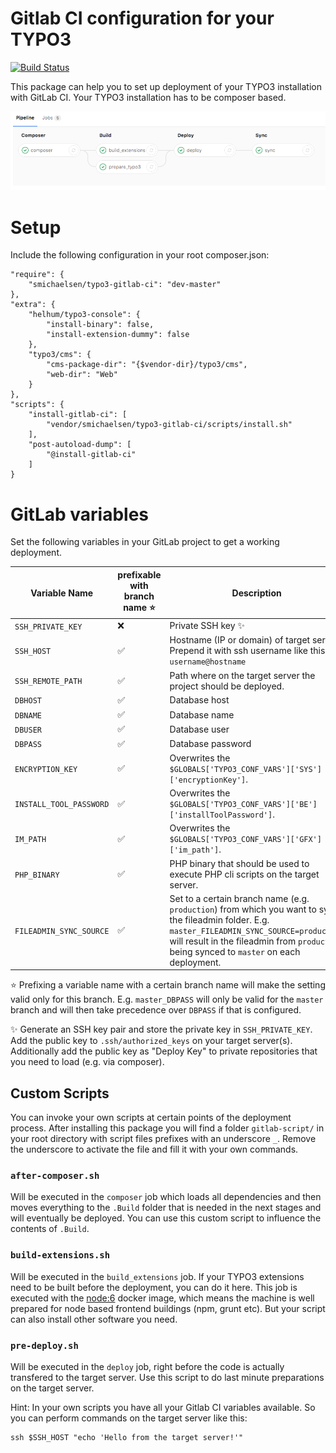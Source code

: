# Gitlab CI configuration for your TYPO3
 
 [![Build Status](https://travis-ci.org/smichaelsen/typo3-gitlab-ci.svg?branch=master)](https://travis-ci.org/smichaelsen/typo3-gitlab-ci)

This package can help you to set up deployment of your TYPO3 installation with GitLab CI. Your TYPO3 installation has to be composer based.

![Screenshot](doc/overview.png?raw=true "Screenshot")

# Setup

Include the following configuration in your root composer.json:

    "require": {
    	"smichaelsen/typo3-gitlab-ci": "dev-master"
    },
    "extra": {
		"helhum/typo3-console": {
			"install-binary": false,
			"install-extension-dummy": false
		},
		"typo3/cms": {
			"cms-package-dir": "{$vendor-dir}/typo3/cms",
			"web-dir": "Web"
		}
	},
    "scripts": {
        "install-gitlab-ci": [
            "vendor/smichaelsen/typo3-gitlab-ci/scripts/install.sh"
        ],
        "post-autoload-dump": [
            "@install-gitlab-ci"
        ]
    }

# GitLab variables

Set the following variables in your GitLab project to get a working deployment.

| Variable Name           | prefixable with branch name :star: | Description                                                                                                                                                                                                                                   | Mandatory          |
|-------------------------|------------------------------------|-----------------------------------------------------------------------------------------------------------------------------------------------------------------------------------------------------------------------------------------------|--------------------|
| `SSH_PRIVATE_KEY`       | :x:                                | Private SSH key :sparkles:                                                                                                                                                                                                                    | :white_check_mark: |
| `SSH_HOST`              | :white_check_mark:                 | Hostname (IP or domain) of target server. Prepend it with ssh username like this: `username@hostname`                                                                                                                                         | :white_check_mark: |
| `SSH_REMOTE_PATH`       | :white_check_mark:                 | Path where on the target server the project should be deployed.                                                                                                                                                                               | :white_check_mark: |
| `DBHOST`                | :white_check_mark:                 | Database host                                                                                                                                                                                                                                 | :white_check_mark: |
| `DBNAME`                | :white_check_mark:                 | Database name                                                                                                                                                                                                                                 | :white_check_mark: |
| `DBUSER`                | :white_check_mark:                 | Database user                                                                                                                                                                                                                                 | :white_check_mark: |
| `DBPASS`                | :white_check_mark:                 | Database password                                                                                                                                                                                                                             | :white_check_mark: |
| `ENCRYPTION_KEY`        | :white_check_mark:                 | Overwrites the `$GLOBALS['TYPO3_CONF_VARS']['SYS']['encryptionKey']`.                                                                                                                                                                         | :x:                |
| `INSTALL_TOOL_PASSWORD` | :white_check_mark:                 | Overwrites the `$GLOBALS['TYPO3_CONF_VARS']['BE']['installToolPassword']`.                                                                                                                                                                    | :x:                |
| `IM_PATH`               | :white_check_mark:                 | Overwrites the `$GLOBALS['TYPO3_CONF_VARS']['GFX']['im_path']`.                                                                                                                                                                               | :x:                |
| `PHP_BINARY`            | :white_check_mark:                 | PHP binary that should be used to execute PHP cli scripts on the target server.                                                                                                                                                               | :x:                |
| `FILEADMIN_SYNC_SOURCE` | :white_check_mark:                 | Set to a certain branch name (e.g. `production`) from which you want to sync the fileadmin folder. E.g. `master_FILEADMIN_SYNC_SOURCE=production` will result in the fileadmin from `production` being synced to `master` on each deployment. | :x:                |


:star: Prefixing a variable name with a certain branch name will make the setting valid only for this branch. E.g. `master_DBPASS`
will only be valid for the `master` branch and will then take precedence over `DBPASS` if that is configured.
  
:sparkles: Generate an SSH key pair and store the private key in `SSH_PRIVATE_KEY`. Add the public key to `.ssh/authorized_keys` on your target server(s). Additionally add the public key as "Deploy Key" to private repositories that you need to load (e.g. via composer).

## Custom Scripts

You can invoke your own scripts at certain points of the deployment process. After installing this package you will find
a folder `gitlab-script/` in your root directory with script files prefixes with an underscore `_`. Remove the
underscore to activate the file and fill it with your own commands.

### `after-composer.sh`

Will be executed in the `composer` job which loads all dependencies and then moves everything to the `.Build` folder
that is needed in the next stages and will eventually be deployed. You can use this custom script to influence the
contents of `.Build`.

### `build-extensions.sh`

Will be executed in the `build_extensions` job. If your TYPO3 extensions need to be built before the deployment, you
can do it here. This job is executed with the [node:6](https://hub.docker.com/_/node/) docker image, which means the
machine is well prepared for node based frontend buildings (npm, grunt etc). But your script can also install other
software you need.

### `pre-deploy.sh`

Will be executed in the `deploy` job, right before the code is actually transfered to the target server. Use this script
to do last minute preparations on the target server.

Hint: In your own scripts you have all your Gitlab CI variables available. So you can perform commands on the target
server like this:

    ssh $SSH_HOST "echo 'Hello from the target server!'"
